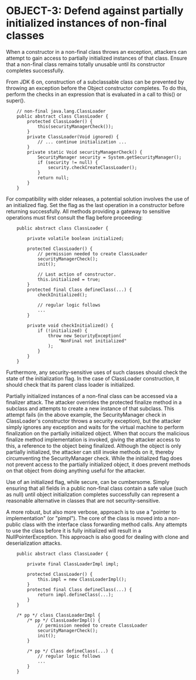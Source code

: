 # OBJECT-3: Defend against partially initialized instances of non-final classes
When a constructor in a non-final class throws an exception, attackers can attempt to gain access to partially initialized instances of that class. Ensure that a non-final class remains totally unusable until its constructor completes successfully.

From JDK 6 on, construction of a subclassable class can be prevented by throwing an exception before the Object constructor completes. To do this, perform the checks in an expression that is evaluated in a call to this() or super().

        // non-final java.lang.ClassLoader
        public abstract class ClassLoader {
            protected ClassLoader() {
                this(securityManagerCheck());
            }
            private ClassLoader(Void ignored) {
                // ... continue initialization ...
            }
            private static Void securityManagerCheck() {
                SecurityManager security = System.getSecurityManager();
                if (security != null) {
                    security.checkCreateClassLoader();
                }
                return null;
            }
        }

For compatibility with older releases, a potential solution involves the use of an initialized flag. Set the flag as the last operation in a constructor before returning successfully. All methods providing a gateway to sensitive operations must first consult the flag before proceeding:

        public abstract class ClassLoader {

            private volatile boolean initialized;

            protected ClassLoader() {
                // permission needed to create ClassLoader
                securityManagerCheck();
                init();

                // Last action of constructor.
                this.initialized = true;
            }
            protected final Class defineClass(...) {
                checkInitialized();

                // regular logic follows
                ...
            }

            private void checkInitialized() {
                if (!initialized) {
                    throw new SecurityException(
                        "NonFinal not initialized"
                    );
                }
            }
        }

Furthermore, any security-sensitive uses of such classes should check the state of the initialization flag. In the case of ClassLoader construction, it should check that its parent class loader is initialized.

Partially initialized instances of a non-final class can be accessed via a finalizer attack. The attacker overrides the protected finalize method in a subclass and attempts to create a new instance of that subclass. This attempt fails (in the above example, the SecurityManager check in ClassLoader's constructor throws a security exception), but the attacker simply ignores any exception and waits for the virtual machine to perform finalization on the partially initialized object. When that occurs the malicious finalize method implementation is invoked, giving the attacker access to this, a reference to the object being finalized. Although the object is only partially initialized, the attacker can still invoke methods on it, thereby circumventing the SecurityManager check. While the initialized flag does not prevent access to the partially initialized object, it does prevent methods on that object from doing anything useful for the attacker.

Use of an initialized flag, while secure, can be cumbersome. Simply ensuring that all fields in a public non-final class contain a safe value (such as null) until object initialization completes successfully can represent a reasonable alternative in classes that are not security-sensitive.

A more robust, but also more verbose, approach is to use a "pointer to implementation" (or "pimpl"). The core of the class is moved into a non-public class with the interface class forwarding method calls. Any attempts to use the class before it is fully initialized will result in a NullPointerException. This approach is also good for dealing with clone and deserialization attacks.

        public abstract class ClassLoader {

            private final ClassLoaderImpl impl;

            protected ClassLoader() {
                this.impl = new ClassLoaderImpl();
            }
            protected final Class defineClass(...) {
                return impl.defineClass(...);
            }
        }

        /* pp */ class ClassLoaderImpl {
            /* pp */ ClassLoaderImpl() {
                // permission needed to create ClassLoader
                securityManagerCheck();
                init();
            }

            /* pp */ Class defineClass(...) {
                // regular logic follows
                ...
            }
        }

